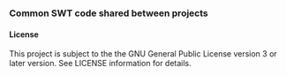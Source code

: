 ### Common SWT code shared between projects

#### License
This project is subject to the the GNU General Public License version 3 or later version.
See LICENSE information for details.
